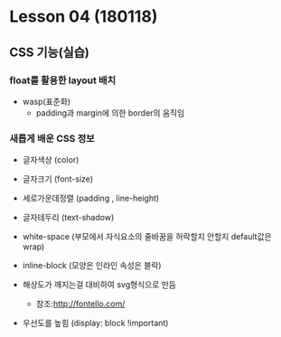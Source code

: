 # Lesson 04 (180118)  
## CSS 기능(실습)

### float를 활용한 layout 배치
- wasp(표준화)
    - padding과 margin에 의한 border의 움직임

### 새롭게 배운 CSS 정보
- 글자색상    (color)
- 글자크기    (font-size)
- 세로가운데정렬 (padding , line-height)
- 글자테두리   (text-shadow)

- white-space (부모에서 자식요소의 줄바꿈을 허락할지 안할지 default값은 wrap)
- inline-block (모양은 인라인 속성은 블락)
- 해상도가 깨지는걸 대비하여 svg형식으로 만듬
    - 참조:http://fontello.com/
- 우선도를 높힘 (display: block !important)
